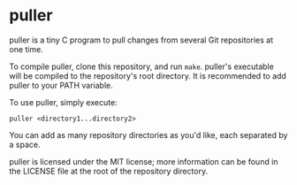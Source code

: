 # puller

puller is a tiny C program to pull changes from several Git repositories at one time.

To compile puller, clone this repository, and run `make`. puller's executable will be compiled to the repository's root directory. It is recommended to add puller to your PATH variable.

To use puller, simply execute:

```shell
puller <directory1...directory2>
```

You can add as many repository directories as you'd like, each separated by a space.

puller is licensed under the MIT license; more information can be found in the LICENSE file at the root of the repository directory.
